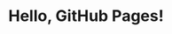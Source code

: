 
<!DOCTYPE html>
<html>
<head>
    <title>My GitHub Page</title>
</head>
<body>
    <h1>Hello, GitHub Pages!</h1>
    <script>
        alert("This is JavaScript running on GitHub Pages!");
    </script>
</body>
</html>

